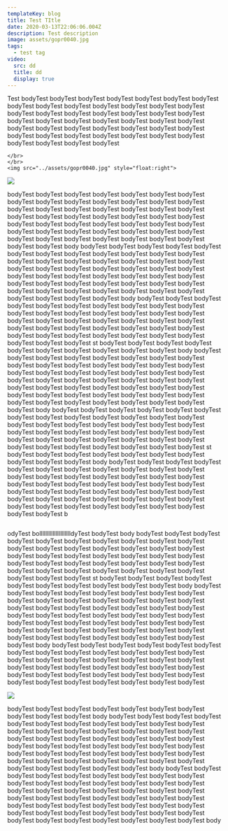 ```yaml
---
templateKey: blog
title: Test TItle
date: 2020-03-13T22:06:06.004Z
description: Test description
image: assets/gopr0040.jpg
tags:
  - test tag
video:
  src: dd
  title: dd
  display: true
---
```

Test bodyTest bodyTest bodyTest bodyTest bodyTest bodyTest bodyTest bodyTest bodyTest bodyTest bodyTest bodyTest bodyTest bodyTest bodyTest bodyTest bodyTest bodyTest bodyTest bodyTest bodyTest bodyTest bodyTest bodyTest bodyTest bodyTest bodyTest bodyTest bodyTest bodyTest bodyTest bodyTest bodyTest bodyTest bodyTest bodyTest bodyTest bodyTest bodyTest bodyTest bodyTest bodyTest bodyTest bodyTest bodyTest bodyTest

```
</br>
</br>
<img src="../assets/gopr0040.jpg" style="float:right">
```

![](assets/gopr0040.jpg)

 bodyTest bodyTest bodyTest bodyTest bodyTest bodyTest bodyTest bodyTest bodyTest bodyTest bodyTest bodyTest bodyTest bodyTest bodyTest bodyTest bodyTest bodyTest bodyTest bodyTest bodyTest bodyTest bodyTest bodyTest bodyTest bodyTest bodyTest bodyTest bodyTest bodyTest bodyTest bodyTest bodyTest bodyTest bodyTest bodyTest bodyTest bodyTest bodyTest bodyTest bodyTest bodyTest bodyTest bodyTest bodyTest bodyTest bodyTest bodyTest bodyTest bodyTest bodyTest body bodyTest bodyTest bodyTest bodyTest bodyTest bodyTest bodyTest bodyTest bodyTest bodyTest bodyTest bodyTest bodyTest bodyTest bodyTest bodyTest bodyTest bodyTest bodyTest bodyTest bodyTest bodyTest bodyTest bodyTest bodyTest bodyTest bodyTest bodyTest bodyTest bodyTest bodyTest bodyTest bodyTest bodyTest bodyTest bodyTest bodyTest bodyTest bodyTest bodyTest bodyTest bodyTest bodyTest bodyTest bodyTest bodyTest bodyTest bodyTest bodyTest bodyTest bodyTest body bodyTest bodyTest bodyTest bodyTest bodyTest bodyTest bodyTest bodyTest bodyTest bodyTest bodyTest bodyTest bodyTest bodyTest bodyTest bodyTest bodyTest bodyTest bodyTest bodyTest bodyTest bodyTest bodyTest bodyTest bodyTest bodyTest bodyTest bodyTest bodyTest bodyTest bodyTest bodyTest bodyTest bodyTest bodyTest bodyTest bodyTest bodyTest bodyTest bodyTest bodyTest st bodyTest bodyTest bodyTest bodyTest bodyTest bodyTest bodyTest bodyTest bodyTest bodyTest body bodyTest bodyTest bodyTest bodyTest bodyTest bodyTest bodyTest bodyTest bodyTest bodyTest bodyTest bodyTest bodyTest bodyTest bodyTest bodyTest bodyTest bodyTest bodyTest bodyTest bodyTest bodyTest bodyTest bodyTest bodyTest bodyTest bodyTest bodyTest bodyTest bodyTest bodyTest bodyTest bodyTest bodyTest bodyTest bodyTest bodyTest bodyTest bodyTest bodyTest bodyTest bodyTest bodyTest bodyTest bodyTest bodyTest bodyTest bodyTest bodyTest bodyTest bodyTest body bodyTest bodyTest bodyTest bodyTest bodyTest bodyTest bodyTest bodyTest bodyTest bodyTest bodyTest bodyTest bodyTest bodyTest bodyTest bodyTest bodyTest bodyTest bodyTest bodyTest bodyTest bodyTest bodyTest bodyTest bodyTest bodyTest bodyTest bodyTest bodyTest bodyTest bodyTest bodyTest bodyTest bodyTest bodyTest bodyTest bodyTest bodyTest bodyTest bodyTest bodyTest st bodyTest bodyTest bodyTest bodyTest bodyTest bodyTest bodyTest bodyTest bodyTest bodyTest body bodyTest bodyTest bodyTest bodyTest bodyTest bodyTest bodyTest bodyTest bodyTest bodyTest bodyTest bodyTest bodyTest bodyTest bodyTest bodyTest bodyTest bodyTest bodyTest bodyTest bodyTest bodyTest bodyTest bodyTest bodyTest bodyTest bodyTest bodyTest bodyTest bodyTest bodyTest bodyTest bodyTest bodyTest bodyTest bodyTest bodyTest bodyTest bodyTest bodyTest bodyTest bodyTest bodyTest bodyTest bodyTest bodyTest bodyTest bodyTest b

```

```

odyTest bollllllllllllllllllllldyTest bodyTest body bodyTest bodyTest bodyTest bodyTest bodyTest bodyTest bodyTest bodyTest bodyTest bodyTest bodyTest bodyTest bodyTest bodyTest bodyTest bodyTest bodyTest bodyTest bodyTest bodyTest bodyTest bodyTest bodyTest bodyTest bodyTest bodyTest bodyTest bodyTest bodyTest bodyTest bodyTest bodyTest bodyTest bodyTest bodyTest bodyTest bodyTest bodyTest bodyTest bodyTest bodyTest st bodyTest bodyTest bodyTest bodyTest bodyTest bodyTest bodyTest bodyTest bodyTest bodyTest body bodyTest bodyTest bodyTest bodyTest bodyTest bodyTest bodyTest bodyTest bodyTest bodyTest bodyTest bodyTest bodyTest bodyTest bodyTest bodyTest bodyTest bodyTest bodyTest bodyTest bodyTest bodyTest bodyTest bodyTest bodyTest bodyTest bodyTest bodyTest bodyTest bodyTest bodyTest bodyTest bodyTest bodyTest bodyTest bodyTest bodyTest bodyTest bodyTest bodyTest bodyTest bodyTest bodyTest bodyTest bodyTest bodyTest bodyTest bodyTest bodyTest bodyTest bodyTest body bodyTest bodyTest bodyTest bodyTest bodyTest bodyTest bodyTest bodyTest bodyTest bodyTest bodyTest bodyTest bodyTest bodyTest bodyTest bodyTest bodyTest bodyTest bodyTest bodyTest bodyTest bodyTest bodyTest bodyTest bodyTest bodyTest bodyTest bodyTest bodyTest bodyTest bodyTest bodyTest bodyTest bodyTest bodyTest bodyTest bodyTest bodyTest bodyTest bodyTest bodyTest 

![](assets/gopr0040.jpg)

bodyTest bodyTest bodyTest bodyTest bodyTest bodyTest bodyTest bodyTest bodyTest bodyTest body bodyTest bodyTest bodyTest bodyTest bodyTest bodyTest bodyTest bodyTest bodyTest bodyTest bodyTest bodyTest bodyTest bodyTest bodyTest bodyTest bodyTest bodyTest bodyTest bodyTest bodyTest bodyTest bodyTest bodyTest bodyTest bodyTest bodyTest bodyTest bodyTest bodyTest bodyTest bodyTest bodyTest bodyTest bodyTest bodyTest bodyTest bodyTest bodyTest bodyTest bodyTest bodyTest bodyTest bodyTest bodyTest bodyTest bodyTest bodyTest bodyTest bodyTest bodyTest body bodyTest bodyTest bodyTest bodyTest bodyTest bodyTest bodyTest bodyTest bodyTest bodyTest bodyTest bodyTest bodyTest bodyTest bodyTest bodyTest bodyTest bodyTest bodyTest bodyTest bodyTest bodyTest bodyTest bodyTest bodyTest bodyTest bodyTest bodyTest bodyTest bodyTest bodyTest bodyTest bodyTest bodyTest bodyTest bodyTest bodyTest bodyTest bodyTest bodyTest bodyTest bodyTest bodyTest bodyTest bodyTest bodyTest bodyTest bodyTest bodyTest bodyTest bodyTest body